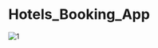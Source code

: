 # Hotels_Booking_App

![1](https://user-images.githubusercontent.com/92212693/182024338-7834e0c9-bd40-4bf8-84f1-cc0b975146dc.jpg)
